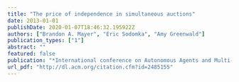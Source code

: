 ```yaml
---
title: "The price of independence in simultaneous auctions"
date: 2013-01-01
publishDate: 2020-01-07T18:46:32.195922Z
authors: ["Brandon A. Mayer", "Eric Sodomka", "Amy Greenwald"]
publication_types: ["1"]
abstract: ""
featured: false
publication: "*International conference on Autonomous Agents and Multi-Agent Systems, AAMAS '13, Saint Paul, MN, USA, May 6-10, 2013*"
url_pdf: "http://dl.acm.org/citation.cfm?id=2485155"
---
```


